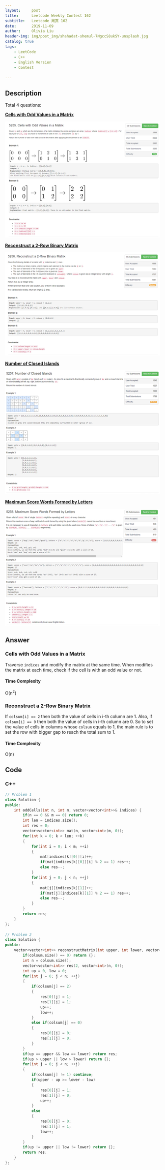```yaml
---
layout:     post
title:      Leetcode Weekly Contest 162
subtitle:   Leetcode 周赛 162
date:       2019-11-09
author:     Olivia Liu
header-img: img/post_img/shahadat-shemul-7NgccS8ukSY-unsplash.jpg
catalog: true
tags:
    - LeetCode
    - C++
    - English Version
    - Contest

---
```


## Description

Total 4 questions:

**[Cells with Odd Values in a Matrix]( https://leetcode.com/contest/weekly-contest-162/problems/cells-with-odd-values-in-a-matrix/ )**

![162_1](https://raw.githubusercontent.com/liunima1129/liunima1129.github.io/master/img/post_img/contests_img/162_1.png)

**[Reconstruct a 2-Row Binary Matrix]( https://leetcode.com/contest/weekly-contest-162/problems/reconstruct-a-2-row-binary-matrix/ )**

![162_2](https://raw.githubusercontent.com/liunima1129/liunima1129.github.io/master/img/post_img/contests_img/162_2.png)

**[Number of Closed Islands]( https://leetcode.com/contest/weekly-contest-162/problems/number-of-closed-islands/ )**

![162_3](https://raw.githubusercontent.com/liunima1129/liunima1129.github.io/master/img/post_img/contests_img/162_3.png)

**[Maximum Score Words Formed by Letters]( https://leetcode.com/contest/weekly-contest-162/problems/maximum-score-words-formed-by-letters/ )**

![162_4](https://raw.githubusercontent.com/liunima1129/liunima1129.github.io/master/img/post_img/contests_img/162_4.png)

## Answer

### Cells with Odd Values in a Matrix

Traverse `indices` and modify the matrix at the same time. When modifies the matrix at each time, check if the cell is with an odd value or not. 

#### Time Complexity

 O(n<sup>2</sup>)

### Reconstruct a 2-Row Binary Matrix

If `colsum[i] == 2` then both the value of cells in i-th column are 1. Also, if `colsum[i] == 0` then both the value of cells in i-th column are 0. So to set the value of cells in columns whose `colsum` equals to 1, the main rule is to set the row with bigger gap to reach the total sum to 1.

#### Time Complexity 

O(n)

## Code

### C++

```c++
// Problem 1
class Solution {
public:
    int oddCells(int n, int m, vector<vector<int>>& indices) {
        if(n == 0 && m == 0) return 0;
        int len = indices.size();
        int res = 0;
        vector<vector<int>> mat(n, vector<int>(m, 0));
        for(int k = 0; k < len; ++k)
        {
            for(int i = 0; i < m; ++i)
            {
                mat[indices[k][0]][i]++;
                if(mat[indices[k][0]][i] % 2 == 1) res++;
                else res--;
            }
            for(int j = 0; j < n; ++j)
            {
                mat[j][indices[k][1]]++;
                if(mat[j][indices[k][1]] % 2 == 1) res++;
                else res--;
            }
        }
        return res;
    }
};

// Problem 2
class Solution {
public:
    vector<vector<int>> reconstructMatrix(int upper, int lower, vector<int>& colsum) {
        if(colsum.size() == 0) return {};
        int n = colsum.size();
        vector<vector<int>> res(2, vector<int>(n, 0));
        int up = 0, low = 0;
        for(int j = 0; j < n; ++j)
        {
            if(colsum[j] == 2)
            {
                res[0][j] = 1;
                res[1][j] = 1;
                up++;
                low++;
            }
            else if(colsum[j] == 0)
            {
                res[0][j] = 0;
                res[1][j] = 0;
            }
        }
        if(up == upper && low == lower) return res;
        if(up > upper || low > lower) return {};
        for(int j = 0; j < n; ++j)
        {
            if(colsum[j] != 1) continue;
            if(upper - up >= lower - low)
            {
                res[0][j] = 1;
                res[1][j] = 0;
                up++;
            }
            else 
            {
                res[0][j] = 0;
                res[1][j] = 1;
                low++;
            }
        }
        if(up != upper || low != lower) return {};
        return res;
    }
};
```
